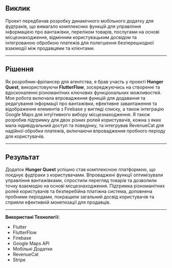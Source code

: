 ## **Виклик**
Проект передбачав розробку динамічного мобільного додатку для фудтраків, що вимагало комплексних функцій для управління інформацією про вантажівки, переліком товарів, послугами на основі місцезнаходження, відмінним користувацьким досвідом та інтегрованою обробкою платежів для полегшення безперешкодної взаємодії між продавцями та клієнтами.

---

## **Рішення**
Як розробник-фрілансер для агентства, я брав участь у проекті **Hunger Quest**, використовуючи **FlutterFlow**, зосереджуючись на створенні та вдосконаленні різноманітних ключових функціональних можливостей. Моя робота включала впровадження функцій для додавання та редагування інформації про вантажівки, ефективне завантаження та відображення елементів з Firebase у вигляді списку, а також інтеграцію Google Maps для інтуїтивного вибору місцезнаходження. Я також розробив підтримку для двох різних ролей користувачів, кожна з яких мала індивідуальний доступ та поведінку, та інтегрував RevenueCat для надійної обробки платежів, включаючи впровадження пробного періоду для користувачів.

---

## **Результат**
Додаток **Hunger Quest** успішно став комплексною платформою, що поєднує фудтраки з користувачами. Впроваджені функції оптимізували управління вантажівками, спростили перегляд товарів та дозволили точну взаємодію на основі місцезнаходження. Підтримка різноманітних ролей користувачів та безперебійна платіжна система, доповнена пробними періодами, покращили загальний досвід користувачів та сприяли ефективній монетизації для продавців.

---

**Використані Технології:**
- Flutter
- FlutterFlow
- Firebase
- Google Maps API
- Мобільні Додатки
- RevenueCat
- Stripe